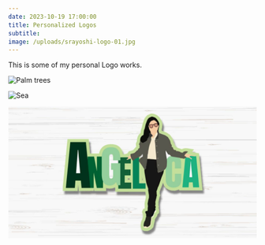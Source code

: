 ```yaml
---
date: 2023-10-19 17:00:00
title: Personalized Logos
subtitle:
image: /uploads/srayoshi-logo-01.jpg
---
```

This is some of my personal Logo works.

![Palm trees](/uploads/srayoshi-logo-different-color-01.jpg)

![Sea](/uploads/1st-draft.jpg)

![](/uploads/angelica1-02.jpg)